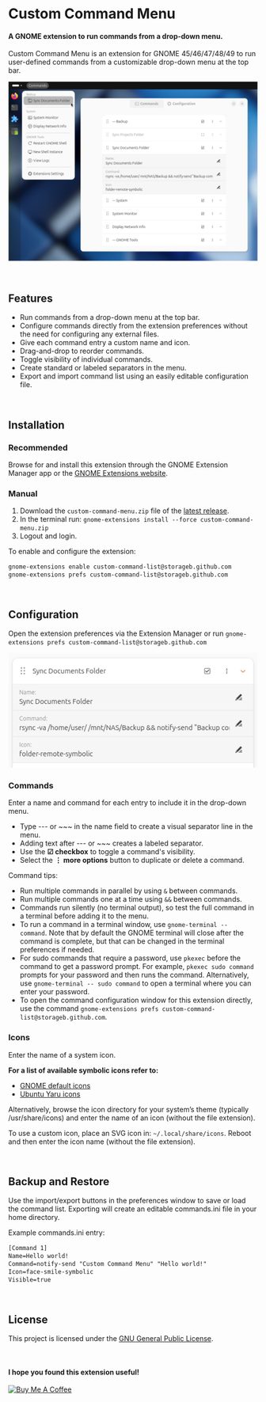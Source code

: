 # Custom Command Menu

#### A GNOME extension to run commands from a drop-down menu.

Custom Command Menu is an extension for GNOME 45/46/47/48/49 to run user-defined commands from a customizable drop-down menu at the top bar. 

![Screenshot-main](screenshots/screenshot-main-10.png)

<br>

## Features

- Run commands from a drop-down menu at the top bar.
- Configure commands directly from the extension preferences without the need for configuring any external files.
- Give each command entry a custom name and icon.
- Drag-and-drop to reorder commands.
- Toggle visibility of individual commands.
- Create standard or labeled separators in the menu.
- Export and import command list using an easily editable configuration file.


<br>

## Installation


### Recommended

Browse for and install this extension through the GNOME Extension Manager app or the [GNOME Extensions website](https://extensions.gnome.org/extension/7024/custom-command-list/).


### Manual

1. Download the `custom-command-menu.zip` file of the [latest release](https://github.com/StorageB/custom-command-menu/releases/). 
2. In the terminal run:
`gnome-extensions install --force custom-command-menu.zip`
3. Logout and login.

To enable and configure the extension:
```
gnome-extensions enable custom-command-list@storageb.github.com
gnome-extensions prefs custom-command-list@storageb.github.com
```

<br>

## Configuration

Open the extension preferences via the Extension Manager or run
`gnome-extensions prefs custom-command-list@storageb.github.com`

![Screenshot-commands](screenshots/screenshot-command-6.png)

### Commands

Enter a name and command for each entry to include it in the drop-down menu.
- Type --- or ~~~ in the name field to create a visual separator line in the menu.
- Adding text after --- or ~~~ creates a labeled separator.
- Use the **☑ checkbox** to toggle a command's visibility.
- Select the **⋮ more options** button to duplicate or delete a command.

Command tips:
- Run multiple commands in parallel by using `&` between commands.
- Run multiple commands one at a time using `&&` between commands.
- Commands run silently (no terminal output), so test the full command in a terminal before adding it to the menu. 
- To run a command in a terminal window, use `gnome-terminal -- command`. Note that by default the GNOME terminal will close after the command is complete, but that can be changed in the terminal preferences if needed.
- For sudo commands that require a password, use `pkexec` before the command to get a password prompt. For example, `pkexec sudo command` prompts for your password and then runs the command. Alternatively, use `gnome-terminal -- sudo command` to open a terminal where you can enter your password.
- To open the command configuration window for this extension directly, use the command `gnome-extensions prefs custom-command-list@storageb.github.com`.

### Icons

Enter the name of a system icon. 

**For a list of available symbolic icons refer to:**
- [GNOME default icons](https://github.com/StorageB/icons/blob/main/GNOME48Adwaita/icons.md)
- [Ubuntu Yaru icons](https://github.com/StorageB/icons/blob/main/Yaru/icons.md)

Alternatively, browse the icon directory for your system’s theme (typically /usr/share/icons) and enter the name of an icon (without the file extension).

To use a custom icon, place an SVG icon in: `~/.local/share/icons`. Reboot and then enter the icon name (without the file extension). 


<br>

## Backup and Restore

Use the import/export buttons in the preferences window to save or load the command list. Exporting will create an editable commands.ini file in your home directory.

Example commands.ini entry:
```
[Command 1]
Name=Hello world!
Command=notify-send "Custom Command Menu" "Hello world!"
Icon=face-smile-symbolic
Visible=true
```

<br>

## License

This project is licensed under the [GNU General Public License](http://www.gnu.org/licenses/).

<br>

#### I hope you found this extension useful!

<a href="https://www.buymeacoffee.com/StorageB" target="_blank"><img src="https://cdn.buymeacoffee.com/buttons/v2/default-yellow.png" alt="Buy Me A Coffee" style="height: 36px !important;width: 131px !important;" ></a>
